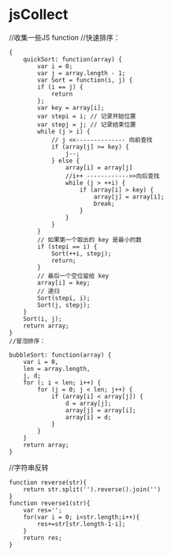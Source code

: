 # jsCollect
//收集一些JS function
//快速排序：
    
    {
        quickSort: function(array) {
            var i = 0;
            var j = array.length - 1;
            var Sort = function(i, j) {
            if (i == j) {
                return
            };
            var key = array[i];
            var stepi = i; // 记录开始位置
            var stepj = j; // 记录结束位置
            while (j > i) {
                // j <<-------------- 向前查找
                if (array[j] >= key) {
                    j--;
                } else {
                    array[i] = array[j]
                    //i++ ------------>>向后查找
                    while (j > ++i) {
                        if (array[i] > key) {
                            array[j] = array[i];
                            break;
                        }
                    }
                }
            }
            // 如果第一个取出的 key 是最小的数
            if (stepi == i) {
                Sort(++i, stepj);
                return;
            }
            // 最后一个空位留给 key
            array[i] = key;
            // 递归
            Sort(stepi, i);
            Sort(j, stepj);
        }
        Sort(i, j);
        return array;
    }
    //冒泡排序：
    
    bubbleSort: function(array) {
        var i = 0,
        len = array.length,
        j, d;
        for (; i < len; i++) {
            for (j = 0; j < len; j++) {
                if (array[i] < array[j]) {
                    d = array[j];
                    array[j] = array[i];
                    array[i] = d;
                }
            }
        }
        return array;
    }
//字符串反转

    function reverse(str){
        return str.split('').reverse().join('')
    }
    function reverse1(str){
        var res='';
        for(var i = 0; i<str.length;i++){
            res+=str[str.length-1-i];
        }
        return res;
    }
